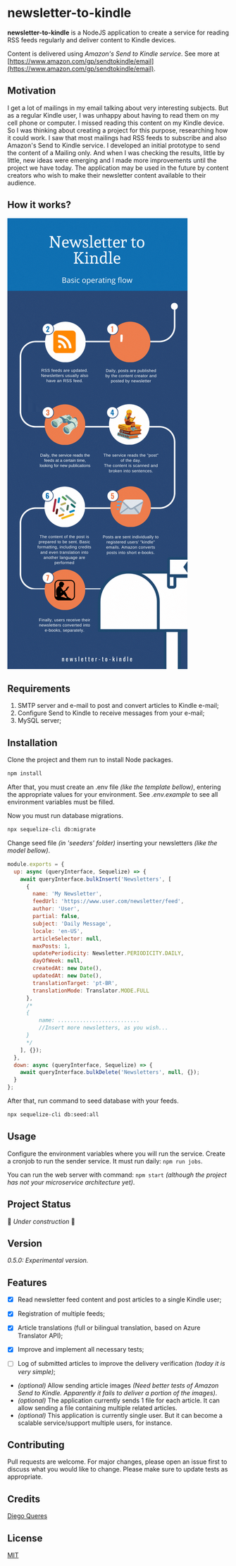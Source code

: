 # newsletter-to-kindle

**newsletter-to-kindle** is a NodeJS application to create a service for reading RSS feeds regularly and deliver content to Kindle devices. 

Content is delivered using _Amazon&#39;s Send to Kindle service_. See more at [https://www.amazon.com/gp/sendtokindle/email](https://www.amazon.com/gp/sendtokindle/email).

## Motivation
I get a lot of mailings in my email talking about very interesting subjects. But as a regular Kindle user, I was unhappy about having to read them on my cell phone or computer. I missed reading this content on my Kindle device.
So I was thinking about creating a project for this purpose, researching how it could work. I saw that most mailings had RSS feeds to subscribe and also Amazon's Send to Kindle service. 
I developed an initial prototype to send the content of a Mailing only. And when I was checking the results, little by little, new ideas were emerging and I made more improvements until the project we have today. 
The application may be used in the future by content creators who wish to make their newsletter content available to their audience.

## How it works?
![Infographic](/images/infographic.gif)

## Requirements
1. SMTP server and e-mail to post and convert articles to Kindle e-mail;
2. Configure Send to Kindle to receive messages from your e-mail;
3. MySQL server;

## Installation
Clone the project and them run to install Node packages.
```bash
npm install
```

After that, you must create an .env file _(like the template bellow)_, entering the appropriate values for your environment. See _.env.example_ to see all environment variables must be filled.

Now you must run database migrations.
```bash
npx sequelize-cli db:migrate
```

Change seed file _(in &#39;seeders&#39; folder)_ inserting your newsletters _(like the model bellow)_.
```javascript
module.exports = {
  up: async (queryInterface, Sequelize) => {
    await queryInterface.bulkInsert('Newsletters', [
      {
        name: 'My Newsletter',
        feedUrl: 'https://www.user.com/newsletter/feed',
        author: 'User',
        partial: false,
        subject: 'Daily Message',
        locale: 'en-US',
        articleSelector: null,
        maxPosts: 1,
        updatePeriodicity: Newsletter.PERIODICITY.DAILY,
        dayOfWeek: null,
        createdAt: new Date(),
        updatedAt: new Date(),
        translationTarget: 'pt-BR',
        translationMode: Translator.MODE.FULL
      },
      /*
      {   
          name: ..........................
          //Insert more newsletters, as you wish...
      }
      */
    ], {});   
  },
  down: async (queryInterface, Sequelize) => {
    await queryInterface.bulkDelete('Newsletters', null, {});
  }
};
```

After that, run command to seed database with your feeds.
```bash
npx sequelize-cli db:seed:all
```

## Usage
Configure the environment variables where you will run the service. Create a cronjob to run the sender service. It must run daily: `npm run jobs`.

You can run the web server with command: `npm start` _(although the project has not your microservice architecture yet)_.

## Project Status
🚀 _Under construction_ 🚧

## Version
_0.5.0: Experimental version._

## Features
- [x] Read newsletter feed content and post articles to a single Kindle user;
- [x] Registration of multiple feeds;
- [x] Article translations (full or bilingual translation, based on Azure Translator API);
- [x] Improve and implement all necessary tests;
- [ ] Log of submitted articles to improve the delivery verification _(today it is very simple)_;


- _(optional)_ Allow sending article images _(Need better tests of Amazon Send to Kindle. Apparently it fails to deliver a portion of the images)_.
- _(optional)_ The application currently sends 1 file for each article. It can allow sending a file containing multiple related articles.
-  _(optional)_ This application is currently single user. But it can become a scalable service/support multiple users, for instance.

## Contributing
Pull requests are welcome. For major changes, please open an issue first to discuss what you would like to change.
Please make sure to update tests as appropriate.

## Credits
[Diego Queres](https://github.com/diegoqueres)

## License
[MIT](https://choosealicense.com/licenses/mit/)
